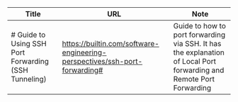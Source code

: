 
| Title                                                | URL                                                                        | Note                                                                                                                |
| ---------------------------------------------------- | -------------------------------------------------------------------------- | ------------------------------------------------------------------------------------------------------------------- |
| # Guide to Using SSH Port Forwarding (SSH Tunneling) | https://builtin.com/software-engineering-perspectives/ssh-port-forwarding# | Guide to how to port forwarding via SSH. It has the explanation of Local Port forwarding and Remote Port Forwarding |
